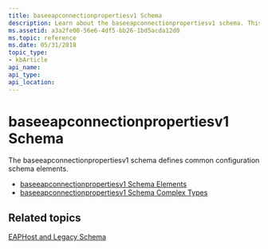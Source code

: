 ```yaml
---
title: baseeapconnectionpropertiesv1 Schema
description: Learn about the baseeapconnectionpropertiesv1 schema. This schema defines common configuration schema elements.
ms.assetid: a3a2fe00-56e6-4df5-bb26-1bd5acda12d0
ms.topic: reference
ms.date: 05/31/2018
topic_type: 
- kbArticle
api_name: 
api_type: 
api_location: 
---
```


# baseeapconnectionpropertiesv1 Schema

The baseeapconnectionpropertiesv1 schema defines common configuration schema elements.

-   [baseeapconnectionpropertiesv1 Schema Elements](baseeapconnectionpropertiesv1schema-elements.md)
-   [baseeapconnectionpropertiesv1 Schema Complex Types](baseeapconnectionpropertiesv1schema-complex-types.md)

## Related topics

<dl> <dt>

[EAPHost and Legacy Schema](eaphost-schemas.md)
</dt> </dl>

 

 




